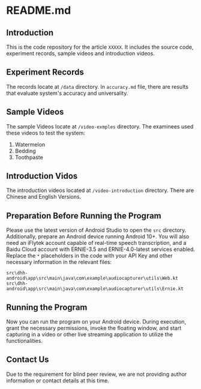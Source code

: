 # README.md

## Introduction

This is the code repository for the article `XXXXX`. It includes the source code, experiment records, sample videos and introduction videos.

## Experiment Records

The records locate at `/data` directory. In `accuracy.md` file, there are results that evaluate system's accuracy and universality.

## Sample Videos

The sample Videos locate at `/video-exmples` directory. The examinees used these videos to test the system:

1. Watermelon
2. Bedding
3. Toothpaste

## Introduction Vidos

The introduction videos located at `/video-introduction` directory. There are Chinese and English Versions.

## Preparation Before Running the Program

Please use the latest version of Android Studio to open the `src` directory. Additionally, prepare an Android device running Android 10+. You will also need an iFlytek account capable of real-time speech transcription, and a Baidu Cloud account with ERNIE-3.5 and ERNIE-4.0-latest services enabled. Replace the `*` placeholders in the code with your API Key and other necessary information in the relevant files:

```
src\dhh-android\app\src\main\java\com\example\audiocapturer\utils\Web.kt
src\dhh-android\app\src\main\java\com\example\audiocapturer\utils\Ernie.kt
```

## Running the Program

Now you can run the program on your Android device. During execution, grant the necessary permissions, invoke the floating window, and start capturing in a video or other live streaming application to utilize the functionalities.

## Contact Us

Due to the requirement for blind peer review, we are not providing author information or contact details at this time.